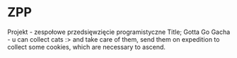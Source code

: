 # ZPP
Projekt - zespołowe przedsięwzięcie programistyczne
Title; Gotta Go
Gacha - u can collect cats :> and take care of them, send them on expedition to collect some cookies, which are necessary to ascend.
